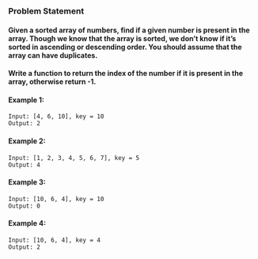 ### Problem Statement
#### Given a sorted array of numbers, find if a given number is present in the array. Though we know that the array is sorted, we don’t know if it’s sorted in ascending or descending order. You should assume that the array can have duplicates.

#### Write a function to return the index of the number if it is present in the array, otherwise return -1.

#### Example 1:
```
Input: [4, 6, 10], key = 10
Output: 2
```
#### Example 2:
```
Input: [1, 2, 3, 4, 5, 6, 7], key = 5
Output: 4
```
#### Example 3:
```
Input: [10, 6, 4], key = 10
Output: 0
```
#### Example 4:
```
Input: [10, 6, 4], key = 4
Output: 2
```
